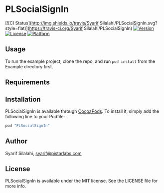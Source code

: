 # PLSocialSignIn

[![CI Status](http://img.shields.io/travis/Syarif Silalahi/PLSocialSignIn.svg?style=flat)](https://travis-ci.org/Syarif Silalahi/PLSocialSignIn)
[![Version](https://img.shields.io/cocoapods/v/PLSocialSignIn.svg?style=flat)](http://cocoapods.org/pods/PLSocialSignIn)
[![License](https://img.shields.io/cocoapods/l/PLSocialSignIn.svg?style=flat)](http://cocoapods.org/pods/PLSocialSignIn)
[![Platform](https://img.shields.io/cocoapods/p/PLSocialSignIn.svg?style=flat)](http://cocoapods.org/pods/PLSocialSignIn)

## Usage

To run the example project, clone the repo, and run `pod install` from the Example directory first.

## Requirements

## Installation

PLSocialSignIn is available through [CocoaPods](http://cocoapods.org). To install
it, simply add the following line to your Podfile:

```ruby
pod "PLSocialSignIn"
```

## Author

Syarif Silalahi, syarif@pistarlabs.com

## License

PLSocialSignIn is available under the MIT license. See the LICENSE file for more info.

